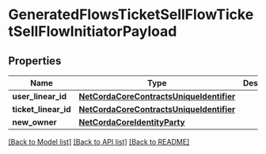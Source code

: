 # GeneratedFlowsTicketSellFlowTicketSellFlowInitiatorPayload

## Properties
Name | Type | Description | Notes
------------ | ------------- | ------------- | -------------
**user_linear_id** | [**NetCordaCoreContractsUniqueIdentifier**](NetCordaCoreContractsUniqueIdentifier.md) |  | 
**ticket_linear_id** | [**NetCordaCoreContractsUniqueIdentifier**](NetCordaCoreContractsUniqueIdentifier.md) |  | 
**new_owner** | [**NetCordaCoreIdentityParty**](NetCordaCoreIdentityParty.md) |  | 

[[Back to Model list]](../README.md#documentation-for-models) [[Back to API list]](../README.md#documentation-for-api-endpoints) [[Back to README]](../README.md)


